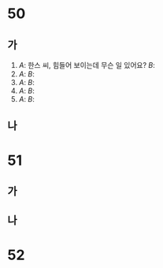 # 50
## 가
1. *A*: 한스 씨, 힘들어 보이는데 무슨 일 있어요?
   *B*:
2. *A*:
   *B*:
3. *A*:
   *B*:
4. *A*:
   *B*:
5. *A*:
   *B*:
## 나
# 51
## 가
## 나
# 52